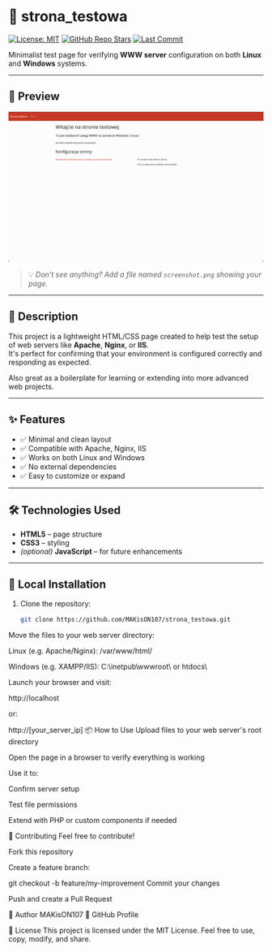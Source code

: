 # 🧪 strona_testowa

[![License: MIT](https://img.shields.io/badge/License-MIT-green.svg)](LICENSE)
[![GitHub Repo Stars](https://img.shields.io/github/stars/MAKisON107/strona_testowa?style=social)](https://github.com/MAKisON107/strona_testowa/stargazers)
[![Last Commit](https://img.shields.io/github/last-commit/MAKisON107/strona_testowa)](https://github.com/MAKisON107/strona_testowa/commits/main)

Minimalist test page for verifying **WWW server** configuration on both **Linux** and **Windows** systems.

---

## 📸 Preview

![screenshot](strona.png)

> 💡 *Don't see anything? Add a file named `screenshot.png` showing your page.*

---

## 📄 Description

This project is a lightweight HTML/CSS page created to help test the setup of web servers like **Apache**, **Nginx**, or **IIS**.  
It's perfect for confirming that your environment is configured correctly and responding as expected.

Also great as a boilerplate for learning or extending into more advanced web projects.

---

## ✨ Features

- ✅ Minimal and clean layout  
- ✅ Compatible with Apache, Nginx, IIS  
- ✅ Works on both Linux and Windows  
- ✅ No external dependencies  
- ✅ Easy to customize or expand

---

## 🛠 Technologies Used

- **HTML5** – page structure  
- **CSS3** – styling  
- *(optional)* **JavaScript** – for future enhancements  

---

## 🚀 Local Installation

1. Clone the repository:
   ```bash
   git clone https://github.com/MAKisON107/strona_testowa.git
Move the files to your web server directory:

Linux (e.g. Apache/Nginx):
/var/www/html/

Windows (e.g. XAMPP/IIS):
C:\inetpub\wwwroot\ or htdocs\

Launch your browser and visit:

http://localhost

or:

http://[your_server_ip]
📦 How to Use
Upload files to your web server's root directory

Open the page in a browser to verify everything is working

Use it to:

Confirm server setup

Test file permissions

Extend with PHP or custom components if needed

🤝 Contributing
Feel free to contribute!

Fork this repository

Create a feature branch:

git checkout -b feature/my-improvement
Commit your changes

Push and create a Pull Request

👤 Author
MAKisON107
🔗 GitHub Profile

📝 License
This project is licensed under the MIT License.
Feel free to use, copy, modify, and share.


